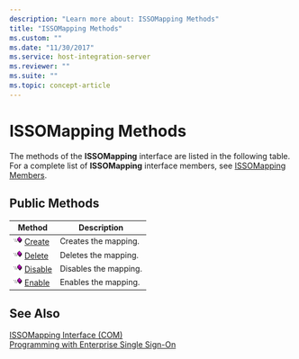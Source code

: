 ```yaml
---
description: "Learn more about: ISSOMapping Methods"
title: "ISSOMapping Methods"
ms.custom: ""
ms.date: "11/30/2017"
ms.service: host-integration-server
ms.reviewer: ""
ms.suite: ""
ms.topic: concept-article
---
```

# ISSOMapping Methods
The methods of the **ISSOMapping** interface are listed in the following table. For a complete list of **ISSOMapping** interface members, see [ISSOMapping Members](../esso/issomapping-members.md).  
  
## Public Methods  
  
|Method|Description|  
|------------|-----------------|  
|![Icon used to create the mapping.](../esso/media/pubmethod.gif "pubmethod") [Create](../esso/issomapping-create-method.md)|Creates the mapping.|  
|![Icon used to delete the mapping.](../esso/media/pubmethod.gif "pubmethod") [Delete](../esso/issomapping-delete-method.md)|Deletes the mapping.|  
|![Icon used to disable the mapping.](../esso/media/pubmethod.gif "pubmethod") [Disable](../esso/issomapping-disable-method.md)|Disables the mapping.|  
|![Icon used to enable the mapping.](../esso/media/pubmethod.gif "pubmethod") [Enable](../esso/issomapping-enable-method.md)|Enables the mapping.|  
  
## See Also  
 [ISSOMapping Interface (COM)](../esso/issomapping-interface-com.md)   
 [Programming with Enterprise Single Sign-On](../esso/programming-with-enterprise-single-sign-on.md)
